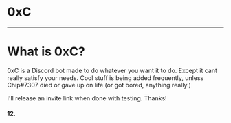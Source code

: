 # 0xC

---

# What is 0xC?

0xC is a Discord bot made to do whatever you want it to do. Except it cant really satisfy your needs. Cool stuff is being added frequently, unless Chip#7307 died or gave up on life (or got bored, anything really.)

I'll release an invite link when done with testing. Thanks!


#### 12.
